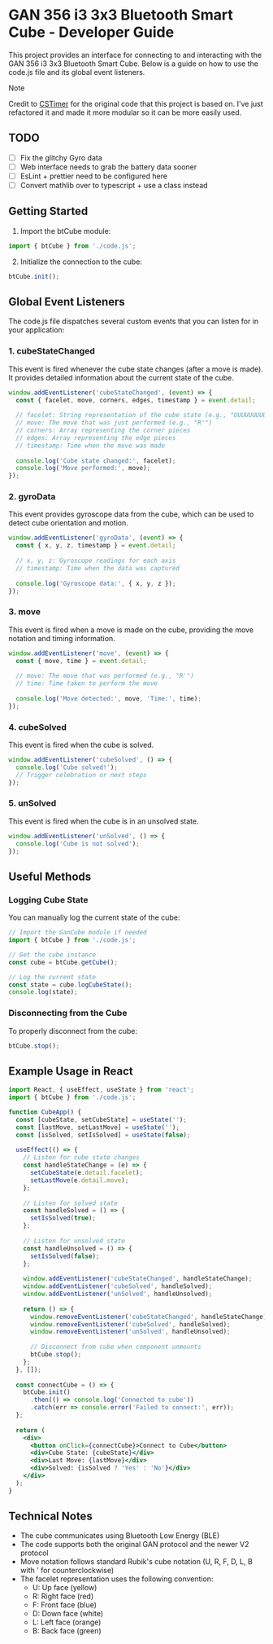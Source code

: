 # GAN 356 i3 3x3 Bluetooth Smart Cube - Developer Guide

This project provides an interface for connecting to and interacting with the GAN 356 i3 3x3 Bluetooth Smart Cube. Below is a guide on how to use the code.js file and its global event listeners.

> [!NOTE]
> Credit to [CSTimer](https://github.com/cs0x7f/cstimer) for the original code that this project is based on. I've just refactored it and made it more modular so it can be more easily used.

## TODO

- [ ] Fix the glitchy Gyro data
- [ ] Web interface needs to grab the battery data sooner
- [ ] EsLint + prettier need to be configured here
- [ ] Convert mathlib over to typescript + use a class instead

## Getting Started

1. Import the btCube module:
```javascript
import { btCube } from './code.js';
```

2. Initialize the connection to the cube:
```javascript
btCube.init();
```

## Global Event Listeners

The code.js file dispatches several custom events that you can listen for in your application:

### 1. cubeStateChanged

This event is fired whenever the cube state changes (after a move is made). It provides detailed information about the current state of the cube.

```javascript
window.addEventListener('cubeStateChanged', (event) => {
  const { facelet, move, corners, edges, timestamp } = event.detail;
  
  // facelet: String representation of the cube state (e.g., "UUUUUUUUURRRRRRRRRFFFFFFFFFDDDDDDDDDLLLLLLLLLBBBBBBBBB")
  // move: The move that was just performed (e.g., "R'")
  // corners: Array representing the corner pieces
  // edges: Array representing the edge pieces
  // timestamp: Time when the move was made
  
  console.log('Cube state changed:', facelet);
  console.log('Move performed:', move);
});
```

### 2. gyroData

This event provides gyroscope data from the cube, which can be used to detect cube orientation and motion.

```javascript
window.addEventListener('gyroData', (event) => {
  const { x, y, z, timestamp } = event.detail;
  
  // x, y, z: Gyroscope readings for each axis
  // timestamp: Time when the data was captured
  
  console.log('Gyroscope data:', { x, y, z });
});
```

### 3. move

This event is fired when a move is made on the cube, providing the move notation and timing information.

```javascript
window.addEventListener('move', (event) => {
  const { move, time } = event.detail;
  
  // move: The move that was performed (e.g., "R'")
  // time: Time taken to perform the move
  
  console.log('Move detected:', move, 'Time:', time);
});
```

### 4. cubeSolved

This event is fired when the cube is solved.

```javascript
window.addEventListener('cubeSolved', () => {
  console.log('Cube solved!');
  // Trigger celebration or next steps
});
```

### 5. unSolved

This event is fired when the cube is in an unsolved state.

```javascript
window.addEventListener('unSolved', () => {
  console.log('Cube is not solved');
});
```

## Useful Methods

### Logging Cube State

You can manually log the current state of the cube:

```javascript
// Import the GanCube module if needed
import { btCube } from './code.js';

// Get the cube instance
const cube = btCube.getCube();

// Log the current state
const state = cube.logCubeState();
console.log(state);
```

### Disconnecting from the Cube

To properly disconnect from the cube:

```javascript
btCube.stop();
```

## Example Usage in React

```jsx
import React, { useEffect, useState } from 'react';
import { btCube } from './code.js';

function CubeApp() {
  const [cubeState, setCubeState] = useState('');
  const [lastMove, setLastMove] = useState('');
  const [isSolved, setIsSolved] = useState(false);
  
  useEffect(() => {
    // Listen for cube state changes
    const handleStateChange = (e) => {
      setCubeState(e.detail.facelet);
      setLastMove(e.detail.move);
    };
    
    // Listen for solved state
    const handleSolved = () => {
      setIsSolved(true);
    };
    
    // Listen for unsolved state
    const handleUnsolved = () => {
      setIsSolved(false);
    };
    
    window.addEventListener('cubeStateChanged', handleStateChange);
    window.addEventListener('cubeSolved', handleSolved);
    window.addEventListener('unSolved', handleUnsolved);
    
    return () => {
      window.removeEventListener('cubeStateChanged', handleStateChange);
      window.removeEventListener('cubeSolved', handleSolved);
      window.removeEventListener('unSolved', handleUnsolved);
      
      // Disconnect from cube when component unmounts
      btCube.stop();
    };
  }, []);
  
  const connectCube = () => {
    btCube.init()
      .then(() => console.log('Connected to cube'))
      .catch(err => console.error('Failed to connect:', err));
  };
  
  return (
    <div>
      <button onClick={connectCube}>Connect to Cube</button>
      <div>Cube State: {cubeState}</div>
      <div>Last Move: {lastMove}</div>
      <div>Solved: {isSolved ? 'Yes' : 'No'}</div>
    </div>
  );
}
```

## Technical Notes

- The cube communicates using Bluetooth Low Energy (BLE)
- The code supports both the original GAN protocol and the newer V2 protocol
- Move notation follows standard Rubik's cube notation (U, R, F, D, L, B with ' for counterclockwise)
- The facelet representation uses the following convention:
  - U: Up face (yellow)
  - R: Right face (red)
  - F: Front face (blue)
  - D: Down face (white)
  - L: Left face (orange)
  - B: Back face (green)
